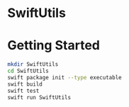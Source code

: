 # SwiftUtils

# Getting Started

```bash
mkdir SwiftUtils
cd SwiftUtils
swift package init --type executable
swift build
swift test
swift run SwiftUtils
```